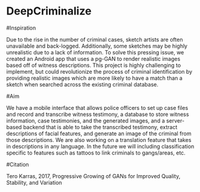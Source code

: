 # DeepCriminalize

#Inspiration

Due to the rise in the number of criminal cases, sketch artists are often unavailable and back-logged. Additionally, some sketches may be highly unrealistic due to a lack of information. To solve this pressing issue, we created an Android app that uses a pg-GAN to render realistic images based off of witness descriptions. This project is highly challenging to implement, but could revolutionize the process of criminal identification by providing realistic images which are more likely to have a match than a sketch when searched across the existing criminal database.

#Aim

We have a mobile interface that allows police officers to set up case files and record and transcribe witness testimony, a database to store witness information, case testimonies, and the generated images, and a server-based backend that is able to take the transcribed testimony, extract descriptions of facial features, and generate an image of the criminal from those descriptions. We are also working on a translation feature that takes in descriptions in any language. In the future we will including classification specific to features such as tattoos to link criminals to gangs/areas, etc.

#Citation

Tero Karras, 2017, Progressive Growing of GANs for Improved Quality, Stability, and Variation

